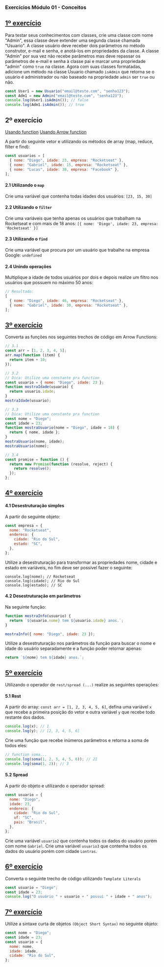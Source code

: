 ### Exercícios Módulo 01 - Conceitos

## [1º exercício](https://github.com/guilhermeasena32/javascriptES6-rocketseat/blob/master/modulo%201/exercicio-1.js)

Para testar seus conhecimentos com classes, crie uma classe com nome "Admin", essa classe deve
extender uma segunda classe chamada "Usuario".
A classe usuário deve receber dois parâmetros no método construtor, e-mail e senha, e anotá-los
em propriedades da classe. A classe "Admin" por sua vez não recebe parâmetros mas deve
repassar os parâmetros de e-mail e senha à classe pai e marcar uma propriedade "admin" como
`true` na classe.
Agora com suas classes formatadas, adicione um método na classe Usuario chamado `isAdmin` que
retorna se o usuário é administrador ou não baseado na propriedade `admin` ser `true` ou não.

```javascript
const User1 = new Usuario("email@teste.com", "senha123");
const Adm1 = new Admin("email@teste.com", "senha123");
console.log(User1.isAdmin()); // false
console.log(Adm1.isAdmin()); // true
```

## 2º exercício

[Usando function](https://github.com/guilhermeasena32/javascriptES6-rocketseat/blob/master/modulo%201/exercicio-2.js)
[Usando Arrow function](https://github.com/guilhermeasena32/javascriptES6-rocketseat/blob/master/modulo%201/exercicio-2-arrow.js)

A partir do seguinte vetor e utilizando os métodos de array (map, reduce, filter e find):

```javascript
const usuarios = [
  { nome: "Diego", idade: 23, empresa: "Rocketseat" },
  { nome: "Gabriel", idade: 15, empresa: "Rocketseat" },
  { nome: "Lucas", idade: 30, empresa: "Facebook" },
];
```

#### 2.1 Utilizando o `map`

Crie uma variável que contenha todas idades dos usuários: `[23, 15, 30]`

#### 2.2 Utilizando o `filter`

Crie uma variáveis que tenha apenas os usuários que trabalham na Rocketseat e com mais de 18
anos: `[{ nome: 'Diego', idade: 23, empresa: 'Rocketseat' }]`

#### 2.3 Utilizando o `find`

Crie uma variável que procura por um usuário que trabalhe na empresa Google: `undefined`

#### 2.4 Unindo operações

Multiplique a idade de todos usuários por dois e depois realize um filtro nos usuários que possuem
no máximo 50 anos:

```javascript
// Resultado:
[
  { nome: "Diego", idade: 46, empresa: "Rocketseat" },
  { nome: "Gabriel", idade: 30, empresa: "Rocketseat" },
];
```

## [3º exercício](https://github.com/guilhermeasena32/javascriptES6-rocketseat/blob/master/modulo%201/exercicio-3.js)

Converta as funções nos seguintes trechos de código em Arrow Functions:

```javascript
// 3.1
const arr = [1, 2, 3, 4, 5];
arr.map(function (item) {
  return item + 10;
});
```

```javascript
// 3.2
// Dica: Utilize uma constante pra function
const usuario = { nome: "Diego", idade: 23 };
function mostraIdade(usuario) {
  return usuario.idade;
}
mostraIdade(usuario);
```

```javascript
// 3.3
// Dica: Utilize uma constante pra function
const nome = "Diego";
const idade = 23;
function mostraUsuario(nome = "Diego", idade = 18) {
  return { nome, idade };
}
mostraUsuario(nome, idade);
mostraUsuario(nome);
```

```javascript
// 3.4
const promise = function () {
  return new Promise(function (resolve, reject) {
    return resolve();
  });
};
```

## [4º exercício](https://github.com/guilhermeasena32/javascriptES6-rocketseat/blob/master/modulo%201/exercicio-4.js)

#### 4.1 Desestruturação simples

A partir do seguinte objeto:

```javascript
const empresa = {
  nome: "Rocketseat",
  endereco: {
    cidade: "Rio do Sul",
    estado: "SC",
  },
};
```

Utilize a desestruturação para transformar as propriedades nome, cidade e estado em variáveis, no
fim deve ser possível fazer o seguinte:

```
console.log(nome); // Rocketseat
console.log(cidade); // Rio do Sul
console.log(estado); // SC
```

#### 4.2 Desestruturação em parâmetros

Na seguinte função:

```javascript
function mostraInfo(usuario) {
  return `${usuario.nome} tem ${usuario.idade} anos.`;
}
```

```javascript
mostraInfo({ nome: "Diego", idade: 23 });
```

Utilize a desestruturação nos parâmetros da função para buscar o nome e idade do usuário
separadamente e a função poder retornar apenas:

```javascript
return `${nome} tem ${idade} anos.`;
```

## [5º exercício](https://github.com/guilhermeasena32/javascriptES6-rocketseat/blob/master/modulo%201/exercicio-5.js)

Utilizando o operador de `rest/spread (...)` realize as seguintes operações:

#### 5.1 Rest

A partir do array: `const arr = [1, 2, 3, 4, 5, 6]`, defina uma variável `x` que recebe a primeira
posição do vetor e outra variável `y` que recebe todo restante dos dados.

```javascript
console.log(x); // 1
console.log(y); // [2, 3, 4, 5, 6]
```

Crie uma função que recebe inúmeros parâmetros e retorna a soma de todos eles:

```javascript
// function soma...
console.log(soma(1, 2, 3, 4, 5, 6)); // 21
console.log(soma(1, 2)); // 3
```

#### 5.2 Spread

A partir do objeto e utilizando o operador spread:

```javascript
const usuario = {
  nome: "Diego",
  idade: 23,
  endereco: {
    cidade: "Rio do Sul",
    uf: "SC",
    pais: "Brasil",
  },
};
```

Crie uma variável `usuario2` que contenha todos os dados do usuário porém com nome `Gabriel`.
Crie uma variável `usuario3` que contenha todos os dados do usuário porém com cidade `Lontras`.

## [6º exercício](https://github.com/guilhermeasena32/javascriptES6-rocketseat/blob/master/modulo%201/exercicio-6.js)

Converta o seguinte trecho de código utilizando ```Template Literals```

```javascript
const usuario = "Diego";
const idade = 23;
console.log("O usuário " + usuario + " possui " + idade + " anos");
```

## [7º exercício](https://github.com/guilhermeasena32/javascriptES6-rocketseat/blob/master/modulo%201/exercicio-7.js)

Utilize a sintaxe curta de objetos ```(Object Short Syntax)``` no seguinte objeto:

```javascript
const nome = "Diego";
const idade = 23;
const usuario = {
  nome: nome,
  idade: idade,
  cidade: "Rio do Sul",
};
```
